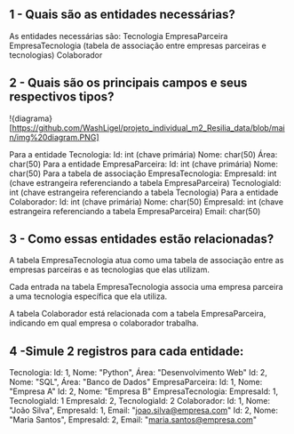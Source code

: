## 1 - Quais são as entidades necessárias?

As entidades necessárias são:
Tecnologia
EmpresaParceira
EmpresaTecnologia (tabela de associação entre empresas parceiras e tecnologias)
Colaborador

## 2 - Quais são os principais campos e seus respectivos tipos?

!{diagrama}[https://github.com/WashLigel/projeto_individual_m2_Resilia_data/blob/main/img%20diagram.PNG]

Para a entidade Tecnologia:
Id: int (chave primária)
Nome: char(50)
Área: char(50)
Para a entidade EmpresaParceira:
Id: int (chave primária)
Nome: char(50)
Para a tabela de associação EmpresaTecnologia:
EmpresaId: int (chave estrangeira referenciando a tabela EmpresaParceira)
TecnologiaId: int (chave estrangeira referenciando a tabela Tecnologia)
Para a entidade Colaborador:
Id: int (chave primária)
Nome: char(50)
EmpresaId: int (chave estrangeira referenciando a tabela EmpresaParceira)
Email: char(50)

## 3 - Como essas entidades estão relacionadas?

A tabela EmpresaTecnologia atua como uma tabela de associação entre as empresas parceiras e as tecnologias que elas utilizam.

Cada entrada na tabela EmpresaTecnologia associa uma empresa parceira a uma tecnologia específica que ela utiliza.

A tabela Colaborador está relacionada com a tabela EmpresaParceira, indicando em qual empresa o colaborador trabalha.


## 4 -Simule 2 registros para cada entidade:

Tecnologia:
Id: 1, Nome: "Python", Área: "Desenvolvimento Web"
Id: 2, Nome: "SQL", Área: "Banco de Dados"
EmpresaParceira:
Id: 1, Nome: "Empresa A"
Id: 2, Nome: "Empresa B"
EmpresaTecnologia:
EmpresaId: 1, TecnologiaId: 1
EmpresaId: 2, TecnologiaId: 2
Colaborador:
Id: 1, Nome: "João Silva", EmpresaId: 1, Email: "joao.silva@empresa.com"
Id: 2, Nome: "Maria Santos", EmpresaId: 2, Email: "maria.santos@empresa.com"
